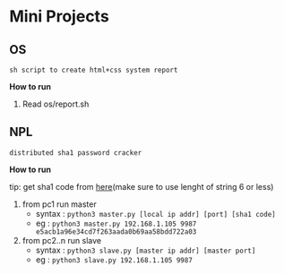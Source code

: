 # Mini Projects

## OS 
	sh script to create html+css system report
**How to run**
1. Read os/report.sh
## NPL 
	distributed sha1 password cracker
**How to run**

tip: get sha1 code from [here](http://www.sha1-online.com/)(make sure to use lenght of string 6 or less)

1. from pc1 run master 
	- syntax : `python3 master.py [local ip addr] [port] [sha1 code]`
	- eg     : `python3 master.py 192.168.1.105 9987 e5acb1a96e34cd7f263aada0b69aa58bdd722a03`
1. from pc2..n run slave
	- syntax : `python3 slave.py [master ip addr] [master port]`
	- eg     : `python3 slave.py 192.168.1.105 9987`


